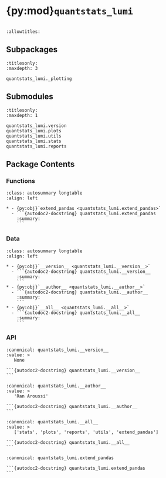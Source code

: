 # {py:mod}`quantstats_lumi`

```{py:module} quantstats_lumi
```

```{autodoc2-docstring} quantstats_lumi
:allowtitles:
```

## Subpackages

```{toctree}
:titlesonly:
:maxdepth: 3

quantstats_lumi._plotting
```

## Submodules

```{toctree}
:titlesonly:
:maxdepth: 1

quantstats_lumi.version
quantstats_lumi.plots
quantstats_lumi.utils
quantstats_lumi.stats
quantstats_lumi.reports
```

## Package Contents

### Functions

````{list-table}
:class: autosummary longtable
:align: left

* - {py:obj}`extend_pandas <quantstats_lumi.extend_pandas>`
  - ```{autodoc2-docstring} quantstats_lumi.extend_pandas
    :summary:
    ```
````

### Data

````{list-table}
:class: autosummary longtable
:align: left

* - {py:obj}`__version__ <quantstats_lumi.__version__>`
  - ```{autodoc2-docstring} quantstats_lumi.__version__
    :summary:
    ```
* - {py:obj}`__author__ <quantstats_lumi.__author__>`
  - ```{autodoc2-docstring} quantstats_lumi.__author__
    :summary:
    ```
* - {py:obj}`__all__ <quantstats_lumi.__all__>`
  - ```{autodoc2-docstring} quantstats_lumi.__all__
    :summary:
    ```
````

### API

````{py:data} __version__
:canonical: quantstats_lumi.__version__
:value: >
   None

```{autodoc2-docstring} quantstats_lumi.__version__
```

````

````{py:data} __author__
:canonical: quantstats_lumi.__author__
:value: >
   'Ran Aroussi'

```{autodoc2-docstring} quantstats_lumi.__author__
```

````

````{py:data} __all__
:canonical: quantstats_lumi.__all__
:value: >
   ['stats', 'plots', 'reports', 'utils', 'extend_pandas']

```{autodoc2-docstring} quantstats_lumi.__all__
```

````

````{py:function} extend_pandas()
:canonical: quantstats_lumi.extend_pandas

```{autodoc2-docstring} quantstats_lumi.extend_pandas
```
````
